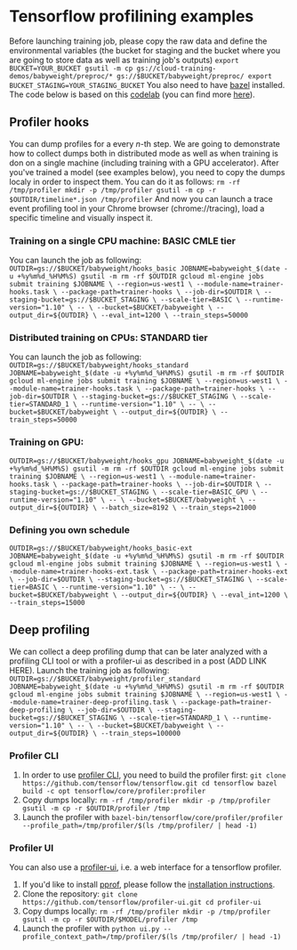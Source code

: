 # Tensorflow profilining examples

Before launching training job, please copy the raw data and define the environmental variables (the bucket for staging and the bucket where you are going to store data as well as training job's outputs)
`export BUCKET=YOUR_BUCKET
gsutil -m cp gs://cloud-training-demos/babyweight/preproc/* gs://$BUCKET/babyweight/preproc/
export BUCKET_STAGING=YOUR_STAGING_BUCKET`
You also need to have [bazel](https://docs.bazel.build/versions/master/install.html) installed.
The code below is based on this [codelab](https://codelabs.developers.google.com/codelabs/scd-babyweight2/index.html?index=..%2F..%2Fcloud-quest-scientific-data#0) (you can find more [here](https://github.com/GoogleCloudPlatform/training-data-analyst/tree/master/blogs/babyweight)).

## Profiler hooks
You can dump profiles for a every *n*-th step. We are going to demonstrate how to collect dumps both in distributed mode as well as when training is don on a single machine (including training with a GPU accelerator).
After you've trained a model (see examples below), you need to copy the dumps localy in order to inspect them. You can do it as follows:
`rm -rf /tmp/profiler
mkdir -p /tmp/profiler
gsutil -m cp -r $OUTDIR/timeline*.json /tmp/profiler`
And now you can launch a trace event profiling tool in your Chrome browser (chrome://tracing), load a specific timeline and visually inspect it.

### Training on a single CPU machine: BASIC CMLE tier
You can launch the job as following:
`OUTDIR=gs://$BUCKET/babyweight/hooks_basic
JOBNAME=babyweight_$(date -u +%y%m%d_%H%M%S)
gsutil -m rm -rf $OUTDIR
gcloud ml-engine jobs submit training $JOBNAME \
  --region=us-west1 \
  --module-name=trainer-hooks.task \
  --package-path=trainer-hooks \
  --job-dir=$OUTDIR \
  --staging-bucket=gs://$BUCKET_STAGING \
  --scale-tier=BASIC \
  --runtime-version="1.10" \
  -- \
  --bucket=$BUCKET/babyweight \
  --output_dir=${OUTDIR} \
  --eval_int=1200 \
  --train_steps=50000`

### Distributed training on CPUs: STANDARD tier
You can launch the job as following:
`OUTDIR=gs://$BUCKET/babyweight/hooks_standard
JOBNAME=babyweight_$(date -u +%y%m%d_%H%M%S)
gsutil -m rm -rf $OUTDIR
gcloud ml-engine jobs submit training $JOBNAME \
  --region=us-west1 \
  --module-name=trainer-hooks.task \
  --package-path=trainer-hooks \
  --job-dir=$OUTDIR \
  --staging-bucket=gs://$BUCKET_STAGING \
  --scale-tier=STANDARD_1 \
  --runtime-version="1.10" \
  -- \
  --bucket=$BUCKET/babyweight \
  --output_dir=${OUTDIR} \
  --train_steps=50000`

### Training on GPU: 
`OUTDIR=gs://$BUCKET/babyweight/hooks_gpu
JOBNAME=babyweight_$(date -u +%y%m%d_%H%M%S)
gsutil -m rm -rf $OUTDIR
gcloud ml-engine jobs submit training $JOBNAME \
  --region=us-west1 \
  --module-name=trainer-hooks.task \
  --package-path=trainer-hooks \
  --job-dir=$OUTDIR \
  --staging-bucket=gs://$BUCKET_STAGING \
  --scale-tier=BASIC_GPU \
  --runtime-version="1.10" \
  -- \
  --bucket=$BUCKET/babyweight \
  --output_dir=${OUTDIR} \
  --batch_size=8192 \
  --train_steps=21000`

### Defining you own schedule
`OUTDIR=gs://$BUCKET/babyweight/hooks_basic-ext
JOBNAME=babyweight_$(date -u +%y%m%d_%H%M%S)
gsutil -m rm -rf $OUTDIR
gcloud ml-engine jobs submit training $JOBNAME \
  --region=us-west1 \
  --module-name=trainer-hooks-ext.task \
  --package-path=trainer-hooks-ext \
  --job-dir=$OUTDIR \
  --staging-bucket=gs://$BUCKET_STAGING \
  --scale-tier=BASIC \
  --runtime-version="1.10" \
  -- \
  --bucket=$BUCKET/babyweight \
  --output_dir=${OUTDIR} \
  --eval_int=1200 \
  --train_steps=15000`

## Deep profiling
We can collect a deep profiling dump that can be later analyzed with a profiling CLI tool or with a profiler-ui as described in a post (ADD LINK HERE).
Launch the training job as following:
`OUTDIR=gs://$BUCKET/babyweight/profiler_standard
JOBNAME=babyweight_$(date -u +%y%m%d_%H%M%S)
gsutil -m rm -rf $OUTDIR
gcloud ml-engine jobs submit training $JOBNAME \
  --region=us-west1 \
  --module-name=trainer-deep-profiling.task \
  --package-path=trainer-deep-profiling \
  --job-dir=$OUTDIR \
  --staging-bucket=gs://$BUCKET_STAGING \
  --scale-tier=STANDARD_1 \
  --runtime-version="1.10" \
  -- \
  --bucket=$BUCKET/babyweight \
  --output_dir=${OUTDIR} \
  --train_steps=100000`

### Profiler CLI
1. In order to use [profiler CLI](https://github.com/tensorflow/tensorflow/blob/9590c4c32dd4346ea5c35673336f5912c6072bf2/tensorflow/core/profiler/README.md), you need to build the profiler first:
`git clone https://github.com/tensorflow/tensorflow.git
cd tensorflow
bazel build -c opt tensorflow/core/profiler:profiler`
2. Copy dumps locally:
`rm -rf /tmp/profiler
mkdir -p /tmp/profiler
gsutil -m cp -r $OUTDIR/profiler /tmp`
3. Launch the profiler with `bazel-bin/tensorflow/core/profiler/profiler --profile_path=/tmp/profiler/$(ls /tmp/profiler/ | head -1)`

### Profiler UI
You can also use a [profiler-ui](https://github.com/tensorflow/profiler-ui), i.e. a web interface for a tensorflow profiler.
1. If you'd like to install [pprof](https://github.com/google/pprof), please follow the [installation instructions](https://github.com/google/pprof#building-pprof).
2. Clone the repository:
`git clone https://github.com/tensorflow/profiler-ui.git
cd profiler-ui`
3. Copy dumps locally:
`rm -rf /tmp/profiler
mkdir -p /tmp/profiler
gsutil -m cp -r $OUTDIR/$MODEL/profiler /tmp`
4. Launch the profiler with `python ui.py --profile_context_path=/tmp/profiler/$(ls /tmp/profiler/ | head -1)`

